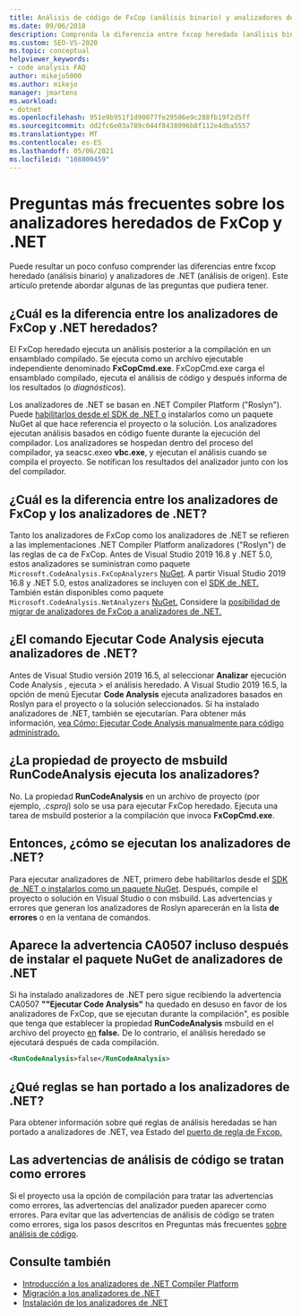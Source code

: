 ```yaml
---
title: Análisis de código de FxCop (análisis binario) y analizadores de .NET (análisis de código fuente)
ms.date: 09/06/2018
description: Comprenda la diferencia entre fxcop heredado (análisis binario) y analizadores de .NET (análisis de origen) en Visual Studio. Vea respuestas a preguntas sobre cómo usar estos analizadores.
ms.custom: SEO-VS-2020
ms.topic: conceptual
helpviewer_keywords:
- code analysis FAQ
author: mikejo5000
ms.author: mikejo
manager: jmartens
ms.workload:
- dotnet
ms.openlocfilehash: 951e9b951f1d90077fe29506e9c288fb19f2d5ff
ms.sourcegitcommit: dd2fc6e03a789c044f8438096b8f112e4dba5557
ms.translationtype: MT
ms.contentlocale: es-ES
ms.lasthandoff: 05/06/2021
ms.locfileid: "108800459"
---
```

# <a name="frequently-asked-questions-about-legacy-fxcop-and-net-analyzers"></a>Preguntas más frecuentes sobre los analizadores heredados de FxCop y .NET

Puede resultar un poco confuso comprender las diferencias entre fxcop heredado (análisis binario) y analizadores de .NET (análisis de origen). Este artículo pretende abordar algunas de las preguntas que pudiera tener.

## <a name="whats-the-difference-between-legacy-fxcop-and-net-analyzers"></a>¿Cuál es la diferencia entre los analizadores de FxCop y .NET heredados?

El FxCop heredado ejecuta un análisis posterior a la compilación en un ensamblado compilado. Se ejecuta como un archivo ejecutable independiente denominado **FxCopCmd.exe**. FxCopCmd.exe carga el ensamblado compilado, ejecuta el análisis de código y después informa de los resultados (o *diagnósticos*).

Los analizadores de .NET se basan en .NET Compiler Platform ("Roslyn"). Puede [habilitarlos desde el SDK de .NET o](install-net-analyzers.md) instalarlos como un paquete NuGet al que hace referencia el proyecto o la solución. Los analizadores ejecutan análisis basados en código fuente durante la ejecución del compilador. Los analizadores se hospedan dentro  del proceso del compilador, ya seacsc.exeo **vbc.exe**, y ejecutan el análisis cuando se compila el proyecto. Se notifican los resultados del analizador junto con los del compilador.

## <a name="whats-the-difference-between-fxcop-analyzers-and-net-analyzers"></a>¿Cuál es la diferencia entre los analizadores de FxCop y los analizadores de .NET?

Tanto los analizadores de FxCop como los analizadores de .NET se refieren a las implementaciones .NET Compiler Platform analizadores ("Roslyn") de las reglas de ca de FxCop. Antes de Visual Studio 2019 16.8 y .NET 5.0, estos analizadores se suministran como paquete `Microsoft.CodeAnalysis.FxCopAnalyzers` [NuGet](https://www.nuget.org/packages/Microsoft.CodeAnalysis.FxCopAnalyzers). A partir Visual Studio 2019 16.8 y .NET 5.0, estos analizadores se incluyen con el [SDK de .NET.](/dotnet/fundamentals/code-analysis/overview) También están disponibles como paquete `Microsoft.CodeAnalysis.NetAnalyzers` [NuGet.](https://www.nuget.org/packages/Microsoft.CodeAnalysis.NetAnalyzers) Considere la [posibilidad de migrar de analizadores de FxCop a analizadores de .NET.](migrate-from-fxcop-analyzers-to-net-analyzers.md)

## <a name="does-the-run-code-analysis-command-run-net-analyzers"></a>¿El comando Ejecutar Code Analysis ejecuta analizadores de .NET?

Antes de Visual Studio versión 2019 16.5, al seleccionar **Analizar** ejecución Code Analysis , ejecuta  >  el análisis heredado. A Visual Studio 2019 16.5, la opción de menú Ejecutar **Code Analysis** ejecuta analizadores basados en Roslyn para el proyecto o la solución seleccionados. Si ha instalado analizadores de .NET, también se ejecutarían. Para obtener más información, [vea Cómo: Ejecutar Code Analysis manualmente para código administrado.](how-to-run-code-analysis-manually-for-managed-code.md)

## <a name="does-the-runcodeanalysis-msbuild-project-property-run-analyzers"></a>¿La propiedad de proyecto de msbuild RunCodeAnalysis ejecuta los analizadores?

No. La propiedad **RunCodeAnalysis** en un archivo de proyecto (por ejemplo, *.csproj*) solo se usa para ejecutar FxCop heredado. Ejecuta una tarea de msbuild posterior a la compilación que invoca **FxCopCmd.exe**.

## <a name="so-how-do-i-run-net-analyzers-then"></a>Entonces, ¿cómo se ejecutan los analizadores de .NET?

Para ejecutar analizadores de .NET, primero debe habilitarlos desde el [SDK de .NET o instalarlos como un paquete NuGet](install-net-analyzers.md). Después, compile el proyecto o solución en Visual Studio o con msbuild. Las advertencias y errores que generan los analizadores de Roslyn aparecerán en la lista **de errores** o en la ventana de comandos.

## <a name="i-get-warning-ca0507-even-after-ive-installed-the-net-analyzers-nuget-package"></a>Aparece la advertencia CA0507 incluso después de instalar el paquete NuGet de analizadores de .NET

Si ha instalado analizadores de .NET pero sigue recibiendo la advertencia CA0507 **""Ejecutar Code Analysis"** ha quedado en desuso en favor de los analizadores de FxCop, que se ejecutan durante la compilación", es posible que tenga que establecer la propiedad **RunCodeAnalysis** msbuild en el archivo del proyecto [en](../ide/solutions-and-projects-in-visual-studio.md#project-file) **false.** De lo contrario, el análisis heredado se ejecutará después de cada compilación.

```xml
<RunCodeAnalysis>false</RunCodeAnalysis>
```

## <a name="which-rules-have-been-ported-to-net-analyzers"></a>¿Qué reglas se han portado a los analizadores de .NET?

Para obtener información sobre qué reglas de análisis heredadas se han portado a analizadores de .NET, vea Estado del [puerto de regla de Fxcop.](fxcop-rule-port-status.md)

## <a name="code-analysis-warnings-are-treated-as-errors"></a>Las advertencias de análisis de código se tratan como errores

Si el proyecto usa la opción de compilación para tratar las advertencias como errores, las advertencias del analizador pueden aparecer como errores. Para evitar que las advertencias de análisis de código se traten como errores, siga los pasos descritos en Preguntas más frecuentes [sobre análisis de código](../code-quality/analyzers-faq.md#treat-warnings-as-errors).

## <a name="see-also"></a>Consulte también

- [Introducción a los analizadores de .NET Compiler Platform](roslyn-analyzers-overview.md)
- [Migración a los analizadores de .NET](migrate-from-legacy-analysis-to-net-analyzers.md)
- [Instalación de los analizadores de .NET](install-net-analyzers.md)
